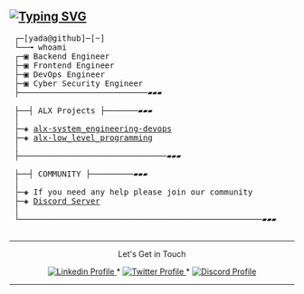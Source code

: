 <a href="https://git.io/typing-svg"><img src="https://readme-typing-svg.demolab.com?font=Fira+Code&weight=100&size=16&pause=1000&center=true&vCenter=true&width=600&lines=Hey+there!+%F0%9F%91%8B" alt="Typing SVG" /></a>
--------------
<pre>
 ┌─[yada@github]─[~]
 └──╼ whoami
 ┌─▣ Backend Engineer
 ├─▣ Frontend Engineer
 ├─▣ DevOps Engineer
 ├─▣ Cyber Security Engineer
 ├───────────────────────────▰▰▰

 ├──┤ ALX Projects ├───────▰▰▰
 │
 ├─◈ <a href="https://github.com/mryadanigu/alx-system_engineering-devops">alx-system_engineering-devops</a>
 ├─◈ <a href="https://github.com/mryadanigu/alx-low_level_programming">alx-low_level_programming</a>
 │
 ├───────────────────────────────▰▰▰

 ├──┤ COMMUNITY ├─────────▰▰▰
 │
 ├─◈ If you need any help please join our community
 ├─◈ <a href="https://discord.gg/8MMyDuc3">Discord Server</a>
 │
 └───────────────────────────────────────────────────▰▰▰

</pre>
--------------
<p align="center">
Let's Get in Touch 
    </p>

<p align="center">
    <a href="https://www.linkedin.com/in/yada-nigu-1b237a277/">
        <img alt="Linkedin Profile" src="https://img.shields.io/badge/-Linkedin-0072b1?style=flat&logo=Linkedin&logoColor=white&link=https://www.linkedin.com/in/achrafelkhnissi/" />
    </a>
    <span> * </span>
    <a href="https://twitter.com/suprivada">
        <img alt="Twitter Profile" src="https://img.shields.io/badge/-Twitter-0072b1?style=flat&logo=Twitter&logoColor=white&link=https://www.linkedin.com/in/achrafelkhnissi/&color=1DA1F2" />
    </a>
    <span> * </span>
    <a href="https://discord.gg/8MMyDuc3">
        <img alt="Discord Profile" src="https://img.shields.io/badge/-Discord-0072b1?style=flat&logo=Discord&logoColor=white&link=https://www.linkedin.com/in/achrafelkhnissi/&color=7289da" />
    </a>

</p>

---------------
